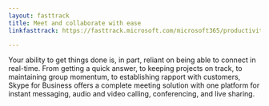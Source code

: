 ```yaml
---
layout: fasttrack
title: Meet and collaborate with ease
linkfasttrack: https://fasttrack.microsoft.com/microsoft365/productivitylibrary/Meet-and-collaborate-with-ease 

---
```

Your ability to get things done is, in part, reliant on being able to connect in real-time. From getting a quick answer, to keeping projects on track, to maintaining group momentum, to establishing rapport with customers, Skype for Business offers a complete meeting solution with one platform for instant messaging, audio and video calling, conferencing, and live sharing.
